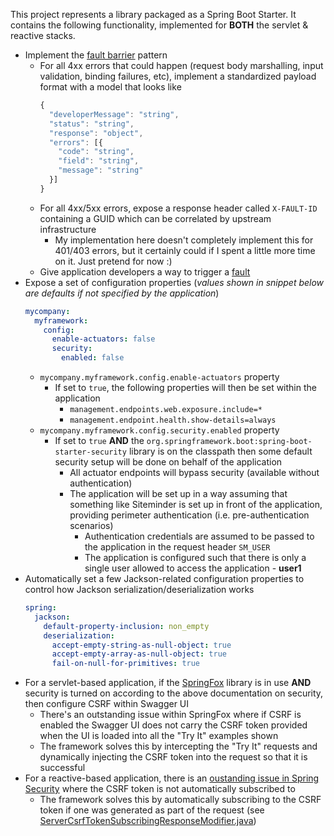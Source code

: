 This project represents a library packaged as a Spring Boot Starter. It contains the following functionality, implemented for **BOTH** the servlet & reactive stacks.

- Implement the [fault barrier](https://www.oracle.com/technetwork/articles/entarch/effective-exceptions2-097044.html) pattern
    - For all 4xx errors that could happen (request body marshalling, input validation, binding failures, etc), implement a standardized payload format with a model that looks like
       ```js
       {
         "developerMessage": "string",
         "status": "string",
         "response": "object",
         "errors": [{
           "code": "string",
           "field": "string",
           "message": "string"
         }]
       }
       ```
    - For all 4xx/5xx errors, expose a response header called `X-FAULT-ID` containing a GUID which can be correlated by upstream infrastructure
        - My implementation here doesn't completely implement this for 401/403 errors, but it certainly could if I spent a little more time on it. Just pretend for now :)
    - Give application developers a way to trigger a [fault](https://www.oracle.com/technetwork/articles/entarch/effective-exceptions2-097044.html)
- Expose a set of configuration properties (_values shown in snippet below are defaults if not specified by the application_)
    ```yaml
    mycompany:
      myframework:
        config:
          enable-actuators: false
          security:
            enabled: false
    ```
    - `mycompany.myframework.config.enable-actuators` property
        - If set to `true`, the following properties will then be set within the application
            - `management.endpoints.web.exposure.include=*`
            - `management.endpoint.health.show-details=always`
    - `mycompany.myframework.config.security.enabled` property
        - If set to `true` **AND** the `org.springframework.boot:spring-boot-starter-security` library is on the classpath then some default security setup will be done on behalf of the application
            - All actuator endpoints will bypass security (available without authentication)
            - The application will be set up in a way assuming that something like Siteminder is set up in front of the application, providing perimeter authentication (i.e. pre-authentication scenarios)
                - Authentication credentials are assumed to be passed to the application in the request header `SM_USER`
                - The application is configured such that there is only a single user allowed to access the application - **user1**
- Automatically set a few Jackson-related configuration properties to control how Jackson serialization/deserialization works
   ```yaml
   spring:
     jackson:
       default-property-inclusion: non_empty
       deserialization:
         accept-empty-string-as-null-object: true
         accept-empty-array-as-null-object: true
         fail-on-null-for-primitives: true
   ```
- For a servlet-based application, if the [SpringFox](http://springfox.github.io/springfox/docs/current/) library is in use **AND** security is turned on according to the above documentation on security, then configure CSRF within Swagger UI
    - There's an outstanding issue within SpringFox where if CSRF is enabled the Swagger UI does not carry the CSRF token provided when the UI is loaded into all the "Try It" examples shown
    - The framework solves this by intercepting the "Try It" requests and dynamically injecting the CSRF token into the request so that it is successful
- For a reactive-based application, there is an [oustanding issue in Spring Security](https://github.com/spring-projects/spring-security/issues/5766) where the CSRF token is not automatically subscribed to
    - The framework solves this by automatically subscribing to the CSRF token if one was generated as part of the request (see [ServerCsrfTokenSubscribingResponseModifier.java](src/main/java/com/mycompany/myframework/service/security/server/ServerCsrfTokenSubscribingResponseModifier.java))
